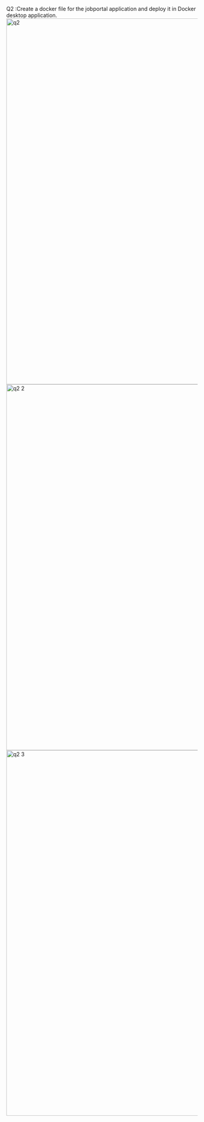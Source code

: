 Q2 :Create a docker file for the jobportal application and deploy it in Docker desktop application.
<img width="960" alt="q2" src="https://user-images.githubusercontent.com/113973020/200183410-5bfef867-a8dc-4671-aa32-bb6bf790878d.png">
<img width="960" alt="q2 2" src="https://user-images.githubusercontent.com/113973020/200183399-2f5b52ce-08f7-4501-98e5-1c9f0fa43e3c.png">
<img width="959" alt="q2 3" src="https://user-images.githubusercontent.com/113973020/200183419-38e7aed6-ae04-4884-b6a8-b0fbf8b2cdfc.png">

